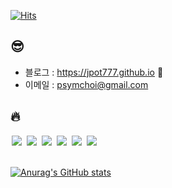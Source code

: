 <div align=left>

[![Hits](https://hits.seeyoufarm.com/api/count/incr/badge.svg?url=https%3A%2F%2Fgithub.com%2FJpot777&count_bg=%23F2C800&title_bg=%23484848&icon=&icon_color=%23E7E7E7&title=%E2%AD%90%EF%B8%8F+visitors&edge_flat=false)](https://hits.seeyoufarm.com)

## 😎
- 블로그 : https://jpot777.github.io 👾
- 이메일 : psymchoi@gmail.com

## 🔥
<img src = "https://img.shields.io/badge/-C-black?style=flat&logo=c%2B%2B" style="height : auto; margin-left : 2px; margin-right : 2px;"/> 
<img src = "https://img.shields.io/badge/-C++-black?style=flat&logo=c%2B%2B" style="height : auto; margin-left : 2px; margin-right : 2px;"/> 
<img src = "https://img.shields.io/badge/-C%23%20-black?style=flat&logo=C%20Sharp" style="height : auto; margin-left : 2px; margin-right : 2px;"/> 
<img src="https://img.shields.io/badge/unity%20-%23000000.svg?&style=flat&logo=unity&logoColor=white" style="height : auto; margin-left : 2px; margin-right : 2px;"/> 
<img src="https://img.shields.io/badge/git-F05032?style=flat-square&logo=git&logoColor=white" style="height : auto; margin-left : 2px; margin-right : 2px;"/> 
<img src="https://img.shields.io/badge/Firebase-FFCA28?style=flat-square&logo=Firebase&logoColor=white" style="height : auto; margin-left : 2px; margin-right : 2px;"/>
<br>
<br>
  
[![Anurag's GitHub stats](https://github-readme-stats.vercel.app/api?username=JPot777&count_private=true&theme=merko)](https://github.com/JPot777/github-readme-stats)
</div>
